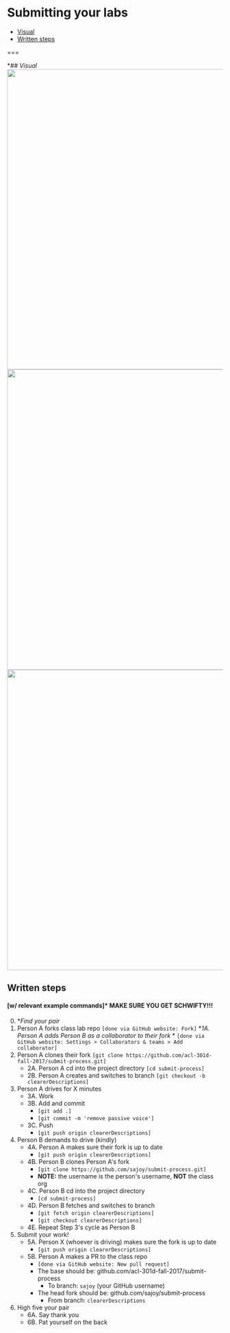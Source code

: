 # Submitting your labs

- [Visual](#Visual)
- [Written steps](#Written-steps)

===

**## Visual*
<img src="steps1-2.jpg" width="700px">
<br>
<img src="steps3-4.jpg" width="700px">
<br>
<img src="steps5-6.jpg" width="700px">

## Written steps
#### [w/ relevant example commands]*  MAKE SURE YOU GET SCHWIFTY!!!

0. **Find your pair*
1. Person A forks class lab repo `[done via GitHub website: Fork]`
    **1A. Person A adds Person B as a collaborator to their fork*
        *  `[done via GitHub website: Settings > Collaborators & teams > Add collaborator]`
2. Person A clones their fork  `[git clone https://github.com/acl-301d-fall-2017/submit-process.git]`
    * 2A. Person A cd into the project directory `[cd submit-process]`
    * 2B. Person A creates and switches to branch `[git checkout -b clearerDescriptions]`
3. Person A drives for X minutes
    * 3A. Work
    * 3B. Add and commit
        * `[git add .]`
        * `[git commit -m 'remove passive voice']`
    * 3C. Push
        * `[git push origin clearerDescriptions]`
4. Person B demands to drive (kindly)
    * 4A. Person A makes sure their fork is up to date
        * `[git push origin clearerDescriptions]`
    * 4B. Person B clones Person A's fork
        * `[git clone https://github.com/sajoy/submit-process.git]`
        * **NOTE:** the username is the person's username, **NOT** the class org
    * 4C. Person B cd into the project directory
        * `[cd submit-process]`
    * 4D. Person B fetches and switches to branch
        *  `[git fetch origin clearerDescriptions]`
        *  `[git checkout clearerDescriptions]`
    * 4E. Repeat Step 3's cycle as Person B
5. Submit your work!
    * 5A. Person X (whoever is driving) makes sure the fork is up to date
        * `[git push origin clearerDescriptions]`
    * 5B. Person A makes a PR to the class repo
        * `[done via GitHub website: New pull request]`
        * The base should be: github.com/acl-301d-fall-2017/submit-process
            * To branch: `sajoy` (your GitHub username)
        * The head fork should be: github.com/sajoy/submit-process
            * From branch: `clearerDescriptions`
6. High five your pair
    * 6A. Say thank you
    * 6B. Pat yourself on the back